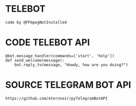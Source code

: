 # TELEBOT
`code by @FFmpegNotInstalled`

# CODE TELEBOT API
```console
@bot.message_handler(commands=['start', 'help'])
def send_welcome(message):
	bot.reply_to(message, "Howdy, how are you doing?")
```

# SOURCE TELEGRAM BOT API
```
https://github.com/eternnoir/pyTelegramBotAPI
```
